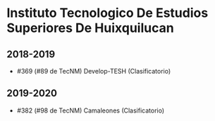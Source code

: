 # Instituto Tecnologico De Estudios Superiores De Huixquilucan

## 2018-2019

- #369 (#89 de TecNM) Develop-TESH (Clasificatorio)

## 2019-2020

- #382 (#98 de TecNM) Camaleones (Clasificatorio)


